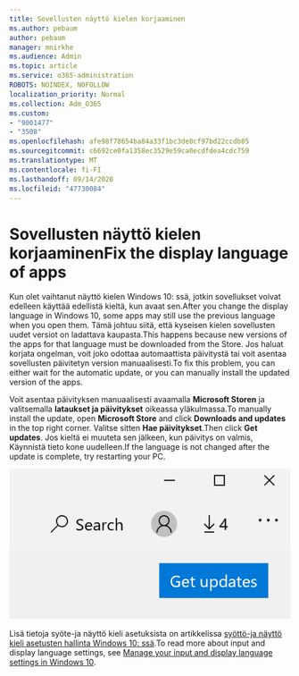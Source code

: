 ```yaml
---
title: Sovellusten näyttö kielen korjaaminen
ms.author: pebaum
author: pebaum
manager: mnirkhe
ms.audience: Admin
ms.topic: article
ms.service: o365-administration
ROBOTS: NOINDEX, NOFOLLOW
localization_priority: Normal
ms.collection: Adm_O365
ms.custom:
- "9001477"
- "3508"
ms.openlocfilehash: afe98f78654ba84a33f1bc3de0cf97bd22ccdb05
ms.sourcegitcommit: c6692ce0fa1358ec3529e59ca0ecdfdea4cdc759
ms.translationtype: MT
ms.contentlocale: fi-FI
ms.lasthandoff: 09/14/2020
ms.locfileid: "47730084"
---
```

# <a name="fix-the-display-language-of-apps"></a><span data-ttu-id="adea8-102">Sovellusten näyttö kielen korjaaminen</span><span class="sxs-lookup"><span data-stu-id="adea8-102">Fix the display language of apps</span></span>

<span data-ttu-id="adea8-103">Kun olet vaihtanut näyttö kielen Windows 10: ssä, jotkin sovellukset voivat edelleen käyttää edellistä kieltä, kun avaat sen.</span><span class="sxs-lookup"><span data-stu-id="adea8-103">After you change the display language in Windows 10, some apps may still use the previous language when you open them.</span></span> <span data-ttu-id="adea8-104">Tämä johtuu siitä, että kyseisen kielen sovellusten uudet versiot on ladattava kaupasta.</span><span class="sxs-lookup"><span data-stu-id="adea8-104">This happens because new versions of the apps for that language must be downloaded from the Store.</span></span> <span data-ttu-id="adea8-105">Jos haluat korjata ongelman, voit joko odottaa automaattista päivitystä tai voit asentaa sovellusten päivitetyn version manuaalisesti.</span><span class="sxs-lookup"><span data-stu-id="adea8-105">To fix this problem, you can either wait for the automatic update, or you can manually install the updated version of the apps.</span></span>

<span data-ttu-id="adea8-106">Voit asentaa päivityksen manuaalisesti avaamalla **Microsoft Storen** ja valitsemalla **lataukset ja päivitykset** oikeassa yläkulmassa.</span><span class="sxs-lookup"><span data-stu-id="adea8-106">To manually install the update, open **Microsoft Store** and click **Downloads and updates** in the top right corner.</span></span> <span data-ttu-id="adea8-107">Valitse sitten **Hae päivitykset**.</span><span class="sxs-lookup"><span data-stu-id="adea8-107">Then click **Get updates**.</span></span> <span data-ttu-id="adea8-108">Jos kieltä ei muuteta sen jälkeen, kun päivitys on valmis, Käynnistä tieto kone uudelleen.</span><span class="sxs-lookup"><span data-stu-id="adea8-108">If the language is not changed after the update is complete, try restarting your PC.</span></span>

![Hae päivityksiä.](media/get-updates.png)

<span data-ttu-id="adea8-110">Lisä tietoja syöte-ja näyttö kieli asetuksista on artikkelissa [syöttö-ja näyttö kieli asetusten hallinta Windows 10: ssä](https://support.microsoft.com/help/4027670/windows-10-add-and-switch-input-and-display-language-preferences).</span><span class="sxs-lookup"><span data-stu-id="adea8-110">To read more about input and display language settings, see [Manage your input and display language settings in Windows 10](https://support.microsoft.com/help/4027670/windows-10-add-and-switch-input-and-display-language-preferences).</span></span>

